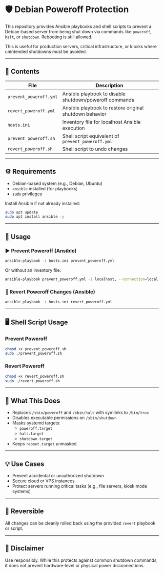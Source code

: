 # 🛡️ Debian Poweroff Protection

This repository provides Ansible playbooks and shell scripts to prevent a Debian-based server from being shut down via commands like `poweroff`, `halt`, or `shutdown`. Rebooting is still allowed.

This is useful for production servers, critical infrastructure, or kiosks where unintended shutdowns must be avoided.

---

## 📁 Contents

| File                   | Description                                            |
| ---------------------- | ------------------------------------------------------ |
| `prevent_poweroff.yml` | Ansible playbook to disable shutdown/poweroff commands |
| `revert_poweroff.yml`  | Ansible playbook to restore original shutdown behavior |
| `hosts.ini`            | Inventory file for localhost Ansible execution         |
| `prevent_poweroff.sh`  | Shell script equivalent of `prevent_poweroff.yml`      |
| `revert_poweroff.sh`   | Shell script to undo changes                           |

---

## ⚙️ Requirements

- Debian-based system (e.g., Debian, Ubuntu)
- `ansible` installed (for playbooks)
- `sudo` privileges

Install Ansible if not already installed:

```bash
sudo apt update
sudo apt install ansible -y
```

---

## 🚀 Usage

### ▶️ Prevent Poweroff (Ansible)

```bash
ansible-playbook -i hosts.ini prevent_poweroff.yml
```

Or without an inventory file:

```bash
ansible-playbook prevent_poweroff.yml -i localhost, --connection=local
```

### 🔁 Revert Poweroff Changes (Ansible)

```bash
ansible-playbook -i hosts.ini revert_poweroff.yml
```

---

## 🖥️ Shell Script Usage

### Prevent Poweroff

```bash
chmod +x prevent_poweroff.sh
sudo ./prevent_poweroff.sh
```

### Revert Poweroff

```bash
chmod +x revert_poweroff.sh
sudo ./revert_poweroff.sh
```

---

## 🔐 What This Does

- Replaces `/sbin/poweroff` and `/sbin/halt` with symlinks to `/bin/true`
- Disables executable permissions on `/sbin/shutdown`
- Masks systemd targets:
  - `poweroff.target`
  - `halt.target`
  - `shutdown.target`
- Keeps `reboot.target` unmasked

---

## 💡 Use Cases

- Prevent accidental or unauthorized shutdown
- Secure cloud or VPS instances
- Protect servers running critical tasks (e.g., file servers, kiosk mode systems)

---

## 🧹 Reversible

All changes can be cleanly rolled back using the provided `revert` playbook or script.

---

## 🛑 Disclaimer

Use responsibly. While this protects against common shutdown commands, it does not prevent hardware-level or physical power disconnections.
